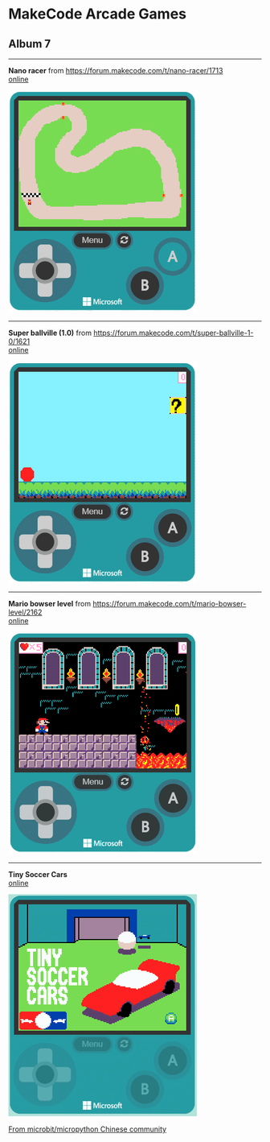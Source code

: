 # MakeCode Arcade Games
## Album 7

---------

**Nano racer** from https://forum.makecode.com/t/nano-racer/1713  
[online](https://arcade.makecode.com/81520-43644-88146-53538)

![](arcade-nano-racer.gif)

---------

**Super ballville (1.0)** from https://forum.makecode.com/t/super-ballville-1-0/1621  
[online](https://arcade.makecode.com/80212-25256-30340-29549)

![](arcade-super-ballville-10.gif)

---------

**Mario bowser level** from https://forum.makecode.com/t/mario-bowser-level/2162  
[online](https://arcade.makecode.com/24607-54323-61425-83172)

![](arcade-mario-bowser-level.gif)

---------
**Tiny Soccer Cars**  
[online](https://arcade.makecode.com/32925-95037-89550-06105)

![](arcade-Tiny-Soccer-Cars.gif)



[From microbit/micropython Chinese community](http://www.micropython.org.cn)
